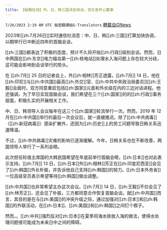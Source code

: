 ```yaml
---
title: 【秘翻在线】中、日、韩三国决定续谈，但又各怀心腹事
---
```

`7/26/2023 2:19 AM UTC 秘密翻譯組G-Translators` [轉載自GNews](https://gnews.org/articles/1488017)

2023年[[zh:7月26日]]实时通信社消息：中、日、韩[[zh:三国]]打算加快协调，以期举行已中断近四年的首脑会谈。

[[zh:三国]]都表达了积极的态度，预计不久将开始[[zh:行政]]级别会谈。然而，日中两国在[[zh:东京]]电力福岛第一[[zh:核电站]]处理水入海问题上存在较大分歧，这可能会影响到会谈举行的势头。

在 [[zh:7月]] 25 日的记者会上，外[[zh:相林]]芳正透露，[[zh:7月]] 14 日，他在[[zh:印尼]]与[[zh:中共国]]最高[[zh:外交]]官、[[zh:中共中央政治局委员]][[zh:王毅]]会面时，双方同意重启包括[[zh:国家]]元首和外长级在内的三边对话进程。他还强调，为了早日实现首脑会谈，我们希望在三个[[zh:国家]]的的[[zh:行政]]事务层面，积极扎实的开展相关工作。

中、日、韩领导人会议每年在这三个[[zh:国家]]轮流举行一次。然而，2019 年 12 月在[[zh:中共国]]举行的最后一次会议后，就一直被推迟。除了[[zh:中共病毒]]（[[zh:新冠病毒]]）感染扩散外，还因为[[zh:历史]]上的劳工问题导致日韩关系迅速降温。

不过，[[zh:中共病毒]]灾难的影响已逐渐缓解。今年，日韩关系也在不断改善，两国领导人举行了一系列会晤。

此次担任轮值主席国的大韩民国希望在年底前举行首脑会晤，[[zh:日本]]也对此表示支持。[[zh:7月]] 13 日，[[zh:日本]]外[[zh:相林]]芳正在[[zh:印度尼西亚]]会见了[[zh:韩国]]外长朴振，并告诉他自己支持[[zh:韩国]]的努力。[[zh:日本外务省]]一位高级官员表示希望等待[[zh:韩国]]做出调整。

[[zh:中共国]]也非常希望主办这次会议。[[zh:7月]] 14 日，[[zh:王毅]]不仅会见了[[zh:林芳正]]，还会见了朴振，三方都同意合作恢复首脑会谈。就[[zh:中共国]]而言，其目的是在与[[zh:美国]]的冲突升级之际，通过加强对[[zh:日本]]和[[zh:韩国]]的外联活动，在[[zh:日本]]、[[zh:美国]]和[[zh:韩国]]之间钉个楔子。

然而，。[[zh:中共]]强烈反对[[zh:日本]]在夏季将海水排放入海的做法，使得水处理问题很可能成为未来日中之间的障碍。
